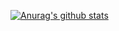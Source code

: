 [![Anurag's github stats](https://github-readme-stats.vercel.app/api?username=s4na)](https://github.com/anuraghazra/github-readme-stats)
